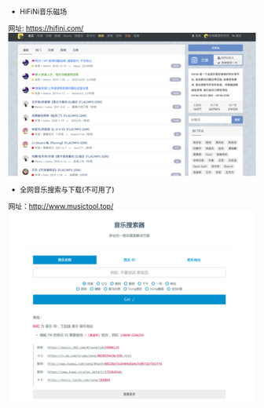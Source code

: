  - HiFiNi音乐磁场
 
 网址: https://hifini.com/
  ![](https://github.com/guoshijie/UseFulTools/blob/main/03-audio/%E9%9F%B3%E4%B9%90%E7%A3%81%E5%9C%BA.png)

 - 全网音乐搜索与下载(不可用了)
 
 网址：http://www.musictool.top/
 ![](https://github.com/guoshijie/UseFulTools/blob/main/03-audio/%E9%9F%B3%E4%B9%90%E6%90%9C%E7%B4%A2%E8%A7%A3%E5%86%B3%E6%96%B9%E6%A1%88.png)

